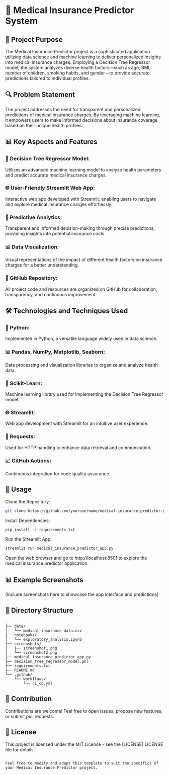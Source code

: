 # 🏥 Medical Insurance Predictor System

## 🚀 Project Purpose

The Medical Insurance Predictor project is a sophisticated application utilizing data science and machine learning to deliver personalized insights into medical insurance charges. Employing a Decision Tree Regressor model, the system analyzes diverse health factors—such as age, BMI, number of children, smoking habits, and gender—to provide accurate predictions tailored to individual profiles.

## 🔍 Problem Statement

The project addresses the need for transparent and personalized predictions of medical insurance charges. By leveraging machine learning, it empowers users to make informed decisions about insurance coverage based on their unique health profiles.

## 📊 Key Aspects and Features

### 🔄 Decision Tree Regressor Model:
Utilizes an advanced machine learning model to analyze health parameters and predict accurate medical insurance charges.

### 🌐 User-Friendly Streamlit Web App:
Interactive web app developed with Streamlit, enabling users to navigate and explore medical insurance charges effortlessly.

### 🤖 Predictive Analytics:
Transparent and informed decision-making through precise predictions, providing insights into potential insurance costs.

### 📊 Data Visualization:
Visual representations of the impact of different health factors on insurance charges for a better understanding.

### 📁 GitHub Repository:
All project code and resources are organized on GitHub for collaboration, transparency, and continuous improvement.

## 🛠️ Technologies and Techniques Used

### 🐍 Python:
Implemented in Python, a versatile language widely used in data science.

### 📊 Pandas, NumPy, Matplotlib, Seaborn:
Data processing and visualization libraries to organize and analyze health data.

### 🤖 Scikit-Learn:
Machine learning library used for implementing the Decision Tree Regressor model.

### 🌐 Streamlit:
Web app development with Streamlit for an intuitive user experience.

### 📡 Requests:
Used for HTTP handling to enhance data retrieval and communication.

### 📈 GitHub Actions:
Continuous integration for code quality assurance.

## 📄 Usage
Clone the Repository:

```bash
git clone https://github.com/yourusername/medical-insurance-predictor.git
```

Install Dependencies:

```bash
pip install -r requirements.txt
```

Run the Streamlit App:

```bash
streamlit run medical_insurance_predictor_app.py
```

Open the web browser and go to http://localhost:8501 to explore the medical insurance predictor application.

## 📊 Example Screenshots

[Include screenshots here to showcase the app interface and predictions]

## 📂 Directory Structure

```
.
├── data/
│   └── medical-insurance-data.csv
├── notebooks/
│   └── exploratory_analysis.ipynb
├── screenshots/
│   ├── screenshot1.png
│   └── screenshot2.png
├── medical_insurance_predictor_app.py
├── decision_tree_regressor_model.pkl
├── requirements.txt
├── README.md
└── .github/
    └── workflows/
        └── ci_cd.yml
```

## 🤝 Contribution

Contributions are welcome! Feel free to open issues, propose new features, or submit pull requests.

## 📜 License

This project is licensed under the MIT License - see the [LICENSE] LICENSE file for details.
```

Feel free to modify and adapt this template to suit the specifics of your Medical Insurance Predictor project.
